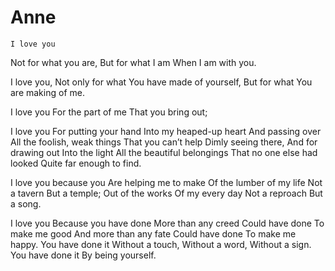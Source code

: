 # Anne
    I love you
    
  Not for what you are,
  But for what I am
  When I am with you. 

  I love you,
  Not only for what
  You have made of yourself,
  But for what
  You are making of me.

  I love you
  For the part of me
  That you bring out;

  I love you
  For putting your hand
  Into my heaped-up heart
  And passing over
  All the foolish, weak things
  That you can’t help
  Dimly seeing there,
  And for drawing out
  Into the light
  All the beautiful belongings
  That no one else had looked
  Quite far enough to find.

  I love you because you
  Are helping me to make
  Of the lumber of my life
  Not a tavern
  But a temple;
  Out of the works
  Of my every day
  Not a reproach
  But a song.

  I love you
  Because you have done
  More than any creed
  Could have done
  To make me good
  And more than any fate
  Could have done
  To make me happy.
  You have done it
  Without a touch,
  Without a word,
  Without a sign.
  You have done it
  By being yourself.
